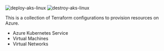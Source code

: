 ![deploy-aks-linux](https://github.com/patkoch/iac_terraform_azure/actions/workflows/deploy-aks-linux.yml/badge.svg)
![destroy-aks-linux](https://github.com/patkoch/iac_terraform_azure/actions/workflows/destroy-aks-linux.yml/badge.svg)


This is a collection of Terraform configurations to provision resources on Azure.

 * Azure Kubernetes Service
 * Virtual Machines
 * Virtual Networks

